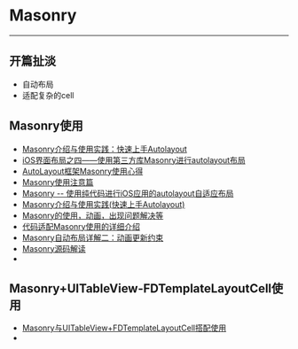 # Masonry

---

## 开篇扯淡
* 自动布局
* 适配复杂的cell

## Masonry使用
* [Masonry介绍与使用实践：快速上手Autolayout](http://www.cocoachina.com/ios/20141219/10702.html)
* [iOS界面布局之四——使用第三方库Masonry进行autolayout布局](http://my.oschina.net/u/2340880/blog/524859)
* [AutoLayout框架Masonry使用心得](http://www.starming.com/index.php?v=index&view=81)
* [Masonry使用注意篇](http://www.jianshu.com/p/1d1a1165bb04)
* [Masonry -- 使用纯代码进行iOS应用的autolayout自适应布局](https://segmentfault.com/a/1190000003775163)
* [Masonry介绍与使用实践(快速上手Autolayout)](http://adad184.com/2014/09/28/use-masonry-to-quick-solve-autolayout/)
* [Masonry的使用，动画，出现问题解决等](http://www.jianshu.com/p/2b57ece2b3b8)
* [代码适配Masonry使用的详细介绍](http://www.cnblogs.com/wqcoder/p/5511676.html)
* [Masonry自动布局详解二：动画更新约束](http://www.jianshu.com/p/78c132f1a6fa)
* [Masonry源码解读](http://www.cnblogs.com/-ljj/p/4470658.html)
* 

## Masonry+UITableView-FDTemplateLayoutCell使用
* [Masonry与UITableView+FDTemplateLayoutCell搭配使用](http://www.cnblogs.com/geshihuayoutiao/p/4671246.html)
* 
